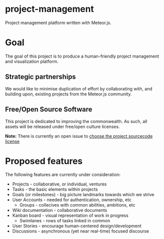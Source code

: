 # project-management
Project management platform written with Meteor.js.

# Goal
The goal of this project is to produce a human-friendly project management and visualization platform. 

## Strategic partnerships
We would like to minimise duplication of effort by collaborating with, and building upon, existing projects from the Meteor.js community.

## Free/Open Source Software
This project is dedicated to improving the commonwealth. As such, all assets will be released under free/open culture licenses.

**Note:** There is currently an open issue to [choose the project sourcecode license](https://github.com/meteorcrowd/project-management/issues/2)

# Proposed features
The following features are currently under consideration:

* Projects - collaborative, or individual, ventures
* Tasks - the basic elements within projects
* Goals (or milestones) - big picture landmarks towards which we strive
* User Accounts - needed for authentication, ownership, etc
  * Groups - collecives with common abilities, ambitions, etc 
* Wiki documentation - collaborative documents
* Kanban board - visual representation of work in progress
  * Swimlanes - rows of tasks linked in common
* User Stories - encourage human-centered design/development
* Discussions - asynchronous (yet near real-time) focused discourse
